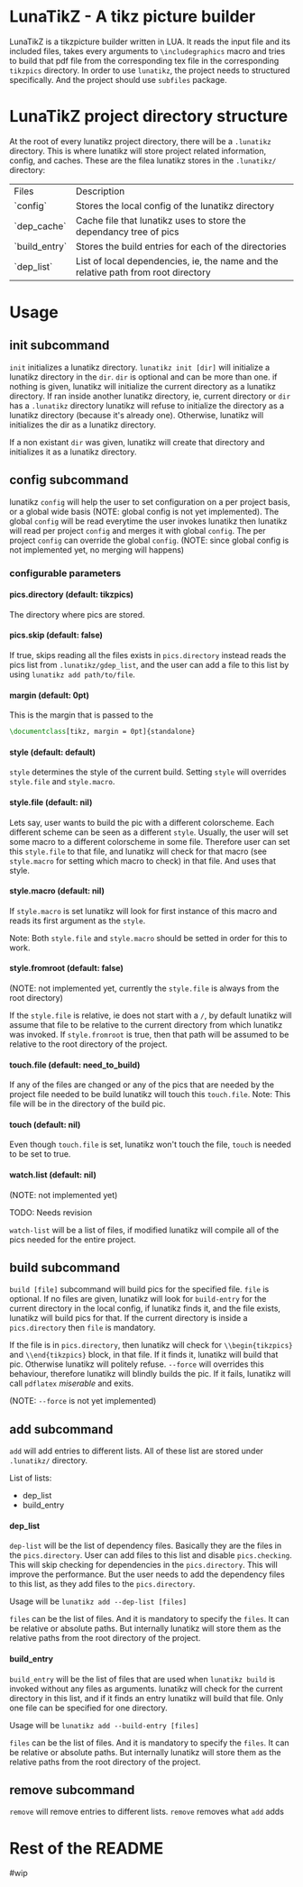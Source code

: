 # LunaTikZ - A tikz picture builder


LunaTikZ is a tikzpicture builder written in LUA. It reads the input file
and its included files, takes every arguments to `\includegraphics` macro
and tries to build that pdf file from the corresponding tex file in the
corresponding `tikzpics` directory. In order to use `lunatikz`, the project
needs to structured specifically. And the project should use `subfiles`
package.


# LunaTikZ project directory structure

At the root of every lunatikz project directory, there will be a `.lunatikz`
directory. This is where lunatikz will store project related information,
config, and caches. These are the filea lunatikz stores in the `.lunatikz/`
directory:

<table>

<tr>
<td> Files </td> <td> Description </td>
</tr>

<tr>
<td> `config` </td>
<td>
Stores the local config of the lunatikz directory
</td>
</tr>

<tr>
<td> `dep_cache` </td>
<td>
Cache file that lunatikz uses to store the dependancy tree of pics
</td>
</tr>

<tr>
<td> `build_entry` </td>
<td>
Stores the build entries for each of the directories
</td>
</tr>

<tr>
<td> `dep_list` </td>
<td>
List of local dependencies, ie, the name and the relative path from root directory
</td>
</tr>

</table>

# Usage

## init subcommand


`init` initializes a lunatikz directory. `lunatikz init [dir]` will
initialize a lunatikz directory in the `dir`. `dir` is optional and can be
more than one. if nothing is given, lunatikz will initialize the current
directory as a lunatikz directory. If ran inside another lunatikz directory,
ie, current directory or `dir` has a `.lunatikz` directory lunatikz will
refuse to initialize the directory as a lunatikz directory (because it's
already one). Otherwise, lunatikz will initializes the dir as a lunatikz
directory.

If a non existant `dir` was given, lunatikz will create that directory and
initializes it as a lunatikz directory.



## config subcommand


lunatikz `config` will help the user to set configuration on a per project
basis, or a global wide basis (NOTE: global config is not yet implemented).
The global `config` will be read everytime the user invokes lunatikz then
lunatikz will read per project `config` and merges it with global `config`.
The per project `config` can override the global `config`. (NOTE: since
global config is not implemented yet, no merging will happens)


### configurable parameters



#### pics.directory (default: tikzpics)


The directory where pics are stored.


#### pics.skip (default: false)


If true, skips reading all the files exists in `pics.directory` instead
reads the pics list from `.lunatikz/gdep_list`, and the user can add a file
to this list by using `lunatikz add path/to/file`.


#### margin (default: 0pt)


This is the margin that is passed to the

```latex
\documentclass[tikz, margin = 0pt]{standalone}
```


#### style (default: default)


`style` determines the style of the current build. Setting `style` will
overrides `style.file` and `style.macro`.


#### style.file (default: nil)


Lets say, user wants to build the pic with a different colorscheme. Each
different scheme can be seen as a different `style`. Usually, the user will
set some macro to a different colorscheme in some file. Therefore user can
set this `style.file` to that file, and lunatikz will check for that macro
(see `style.macro` for setting which macro to check) in that file. And uses
that style.


#### style.macro (default: nil)


If `style.macro` is set lunatikz will look for first instance of this macro
and reads its first argument as the `style`.

Note: Both `style.file` and `style.macro` should be setted in order for
this to work.


#### style.fromroot (default: false)


(NOTE: not implemented yet, currently the `style.file` is always from the
root directory)

If the `style.file` is relative, ie does not start with a `/`, by default
lunatikz will assume that file to be relative to the current directory from
which lunatikz was invoked. If `style.fromroot` is true, then that path
will be assumed to be relative to the root directory of the project.


#### touch.file (default: need_to_build)


If any of the files are changed or any of the pics that are needed by the
project file needed to be build lunatikz will touch this `touch.file`.
Note: This file will be in the directory of the build pic.


#### touch (default: nil)


Even though `touch.file` is set, lunatikz won't touch the file, `touch` is
needed to be set to true.


#### watch.list (default: nil)


(NOTE: not implemented yet)

TODO: Needs revision

`watch-list` will be a list of files, if modified lunatikz will compile all
of the pics needed for the entire project.


## build subcommand


`build [file]` subcommand will build pics for the specified file. `file` is
optional. If no files are given, lunatikz will look for `build-entry` for the
current directory in the local config, if lunatikz finds it, and the file
exists, lunatikz will build pics for that. If the current directory is inside
a `pics.directory` then `file` is mandatory.

If the file is in `pics.directory`, then lunatikz will check for
`\\begin{tikzpics}` and `\\end{tikzpics}` block, in that file. If it finds
it, lunatikz will build that pic. Otherwise lunatikz will politely refuse.
`--force` will overrides this behaviour, therefore lunatikz will blindly
builds the pic. If it fails, lunatikz will call `pdflatex` _miserable_ and
exits.

(NOTE: `--force` is not yet implemented)


## add subcommand


`add` will add entries to different lists. All of these list are stored
under `.lunatikz/` directory.

List of lists:

- dep_list
- build_entry


#### dep_list


`dep-list` will be the list of dependency files. Basically they are the
files in the `pics.directory`. User can add files to this list and disable
`pics.checking`. This will skip checking for dependencies in the
`pics.directory`. This will improve the performance. But the user needs to
add the dependency files to this list, as they add files to the
`pics.directory`.

Usage will be `lunatikz add --dep-list [files]`

`files` can be the list of files. And it is mandatory to specify the
`files`. It can be relative or absolute paths. But internally lunatikz will
store them as the relative paths from the root directory of the project.


#### build_entry


`build_entry` will be the list of files that are used when `lunatikz build`
is invoked without any files as arguments. lunatikz will check for the
current directory in this list, and if it finds an entry lunatikz will
build that file. Only one file can be specified for one directory.

Usage will be `lunatikz add --build-entry [files]`

`files` can be the list of files. And it is mandatory to specify the
`files`. It can be relative or absolute paths. But internally lunatikz will
store them as the relative paths from the root directory of the project.


## remove subcommand


`remove` will remove entries to different lists. `remove` removes what `add`
adds

# Rest of the README

#wip
